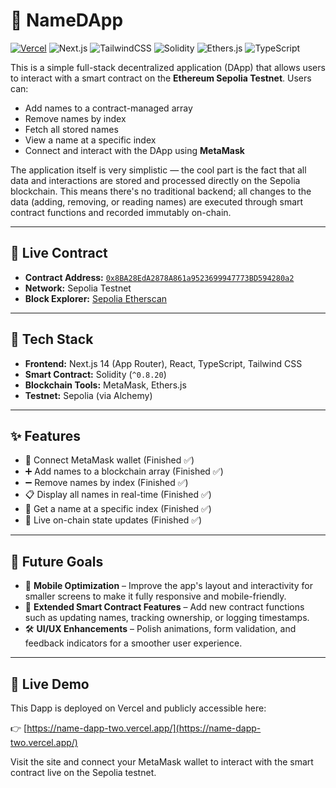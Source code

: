 
# 🪪 NameDApp

[![Vercel](https://img.shields.io/badge/Live%20on-Vercel-000?style=flat&logo=vercel)](https://name-dapp-two.vercel.app/)
![Next.js](https://img.shields.io/badge/Next.js-000000?style=flat-square&logo=next.js)
![TailwindCSS](https://img.shields.io/badge/TailwindCSS-38bdf8?style=flat-square&logo=tailwindcss&logoColor=white)
![Solidity](https://img.shields.io/badge/Solidity-363636?style=flat-square&logo=solidity)
![Ethers.js](https://img.shields.io/badge/Ethers.js-6e45f2?style=flat-square)
![TypeScript](https://img.shields.io/badge/TypeScript-3178c6?style=flat-square&logo=typescript&logoColor=white)

This is a simple full-stack decentralized application (DApp) that allows users to interact with a smart contract on the **Ethereum Sepolia Testnet**. Users can:

- Add names to a contract-managed array
- Remove names by index
- Fetch all stored names
- View a name at a specific index
- Connect and interact with the DApp using **MetaMask**

The application itself is very simplistic — the cool part is the fact that all data and interactions are stored and processed directly on the Sepolia blockchain. This means there's no traditional backend; all changes to the data (adding, removing, or reading names) are executed through smart contract functions and recorded immutably on-chain.

---

## 🔗 Live Contract

- **Contract Address:** [`0x8BA28EdA2878A861a9523699947773BD594280a2`](https://sepolia.etherscan.io/address/0x8BA28EdA2878A861a9523699947773BD594280a2)
- **Network:** Sepolia Testnet  
- **Block Explorer:** [Sepolia Etherscan](https://sepolia.etherscan.io/address/0x16993AB19598182767e9a8cb8F78fF696F976Fd5)

---

## 🧠 Tech Stack

- **Frontend:** Next.js 14 (App Router), React, TypeScript, Tailwind CSS
- **Smart Contract:** Solidity (`^0.8.20`)
- **Blockchain Tools:** MetaMask, Ethers.js
- **Testnet:** Sepolia (via Alchemy)

---

## ✨ Features

- 🔐 Connect MetaMask wallet (Finished ✅)
- ➕ Add names to a blockchain array (Finished ✅)
- ➖ Remove names by index (Finished ✅)
- 📋 Display all names in real-time (Finished ✅)
- 🔎 Get a name at a specific index (Finished ✅)
- 🔄 Live on-chain state updates (Finished ✅)

---

## 🔮 Future Goals

- 📱 **Mobile Optimization** – Improve the app's layout and interactivity for smaller screens to make it fully responsive and mobile-friendly.
- 🧠 **Extended Smart Contract Features** – Add new contract functions such as updating names, tracking ownership, or logging timestamps.
- 🛠️ **UI/UX Enhancements** – Polish animations, form validation, and feedback indicators for a smoother user experience.

---

## 🚀 Live Demo

This Dapp is deployed on Vercel and publicly accessible here:

👉 [https://name-dapp-two.vercel.app/](https://name-dapp-two.vercel.app/)

Visit the site and connect your MetaMask wallet to interact with the smart contract live on the Sepolia testnet.
